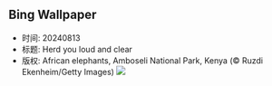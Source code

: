 ## Bing Wallpaper
- 时间: 20240813
- 标题: Herd you loud and clear
- 版权: African elephants, Amboseli National Park, Kenya (© Ruzdi Ekenheim/Getty Images)
![](https://cn.bing.com/th?id=OHR.ElephantsAmboseli_EN-US1913542949_UHD.jpg&rf=LaDigue_UHD.jpg&pid=hp&w=3840&h=2160&rs=1&c=4)
